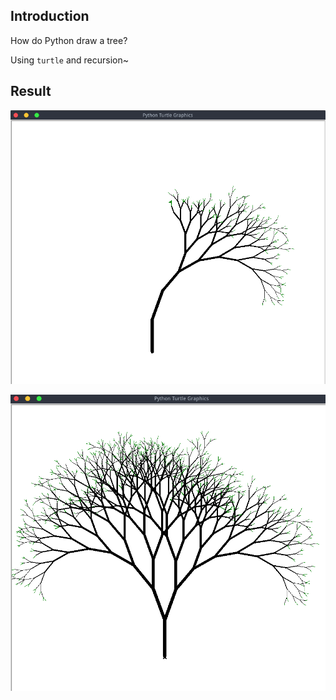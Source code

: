 ## Introduction

How do Python draw a tree? 

Using `turtle` and recursion~

## Result

![fractal_tree_result](https://github.com/Macr0phag3/CoolScripts/blob/master/PicForReadme/fractal_tree_result0.png) 

![fractal_tree_result](https://github.com/Macr0phag3/CoolScripts/blob/master/PicForReadme/fractal_tree_result1.png) 